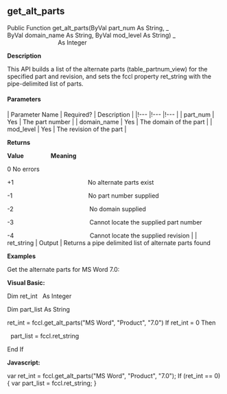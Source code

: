 get_alt_parts
---------------

Public Function get_alt_parts(ByVal part_num As String, _
                              ByVal domain_name As String, ByVal mod_level As String) _
                              As Integer

**Description**

This API builds a list of the alternate parts (table_partnum_view) for the specified part and revision, and sets the fccl property ret_string with the pipe-delimited list of parts.

#### Parameters

| Parameter Name | Required? | Description |
|!--- |!--- |!--- |
| part_num | Yes | The part number |
| domain_name | Yes | The domain of the part |
| mod_level | Yes | The revision of the part |

**Returns**

**Value**                **Meaning**

0 No errors

+1                                            No alternate parts exist

-1                                             No part number supplied

-2                                             No domain supplied

-3                                             Cannot locate the supplied part number

-4                                             Cannot locate the supplied revision |
| ret_string | Output | Returns a pipe delimited list of alternate parts found

**Examples**

 Get the alternate parts for MS Word 7.0:

**Visual Basic:**

Dim ret_int   As Integer

Dim part_list As String

ret_int = fccl.get_alt_parts("MS Word", "Product", "7.0") If ret_int = 0 Then

  part_list = fccl.ret_string

End If

**Javascript:**

var ret_int = fccl.get_alt_parts("MS Word", "Product", "7.0"); If (ret_int == 0) { var part_list = fccl.ret_string; }